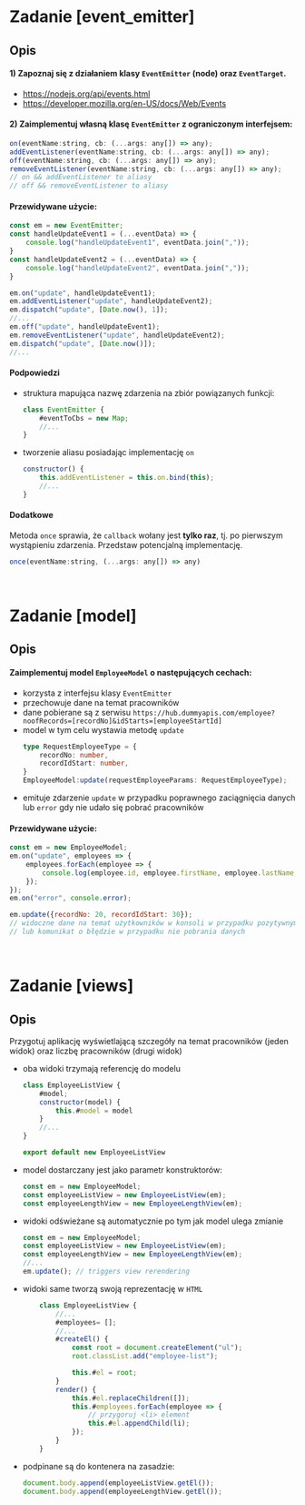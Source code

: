 # Zadanie [event_emitter]
## Opis

#### 1) Zapoznaj się z działaniem klasy `EventEmitter` (node) oraz `EventTarget`.

- https://nodejs.org/api/events.html
- https://developer.mozilla.org/en-US/docs/Web/Events

#### 2) Zaimplementuj własną klasę `EventEmitter` z ograniczonym interfejsem:
```javascript
on(eventName:string, cb: (...args: any[]) => any);
addEventListener(eventName:string, cb: (...args: any[]) => any);
off(eventName:string, cb: (...args: any[]) => any);
removeEventListener(eventName:string, cb: (...args: any[]) => any);
// on && addEventListener to aliasy
// off && removeEventListener to aliasy
```

#### Przewidywane użycie:
```javascript
const em = new EventEmitter;
const handleUpdateEvent1 = (...eventData) => {
    console.log("handleUpdateEvent1", eventData.join(","));
}
const handleUpdateEvent2 = (...eventData) => {
    console.log("handleUpdateEvent2", eventData.join(","));
}

em.on("update", handleUpdateEvent1);
em.addEventListener("update", handleUpdateEvent2);
em.dispatch("update", [Date.now(), 1]);
//...
em.off("update", handleUpdateEvent1);
em.removeEventListener("update", handleUpdateEvent2);
em.dispatch("update", [Date.now()]);
//...
```

#### Podpowiedzi
- struktura mapująca nazwę zdarzenia na zbiór powiązanych funkcji:
    ```javascript
    class EventEmitter {
        #eventToCbs = new Map;
        //...
    }
    ```
- tworzenie aliasu posiadając implementację `on`
    ```javascript
    constructor() {
        this.addEventListener = this.on.bind(this);
        //...
    }
    ```
#### Dodatkowe
Metoda `once` sprawia, że `callback` wołany jest **tylko raz**, tj. po pierwszym wystąpieniu zdarzenia. Przedstaw potencjalną implementację.
```javascript
once(eventName:string, (...args: any[]) => any)
```

<br>

# Zadanie [model]
## Opis

#### Zaimplementuj model `EmployeeModel` o następujących cechach:
- korzysta z interfejsu klasy `EventEmitter`
- przechowuje dane na temat pracowników
- dane pobierane są z serwisu `https://hub.dummyapis.com/employee?noofRecords=[recordNo]&idStarts=[employeeStartId]`
- model w tym celu wystawia metodę `update`
    ```typescript
    type RequestEmployeeType = {
        recordNo: number,
        recordIdStart: number,
    }
    EmployeeModel:update(requestEmployeeParams: RequestEmployeeType);
    ```
- emituje zdarzenie `update` w przypadku poprawnego zaciągnięcia danych lub `error` gdy nie udało się pobrać pracowników

#### Przewidywane użycie:
```javascript
const em = new EmployeeModel;
em.on("update", employees => {
    employees.forEach(employee => {
        console.log(employee.id, employee.firstName, employee.lastName, employee.email);
    });
});
em.on("error", console.error);

em.update({recordNo: 20, recordIdStart: 30});
// widoczne dane na temat użytkowników w konsoli w przypadku pozytywnym
// lub komunikat o błędzie w przypadku nie pobrania danych
```

<br>

# Zadanie [views]
## Opis
Przygotuj aplikację wyświetlającą szczegóły na temat pracowników (jeden widok) oraz liczbę pracowników (drugi widok)
- oba widoki trzymają referencję do modelu
    ```javascript
    class EmployeeListView {
        #model;
        constructor(model) {
            this.#model = model
        }
        //...
    }

    export default new EmployeeListView
    ```
- model dostarczany jest jako parametr konstruktorów:
    ```javascript
    const em = new EmployeeModel;
    const employeeListView = new EmployeeListView(em);
    const employeeLengthView = new EmployeeLengthView(em);
    ```
- widoki odświeżane są automatycznie po tym jak model ulega zmianie
    ```javascript
    const em = new EmployeeModel;
    const employeeListView = new EmployeeListView(em);
    const employeeLengthView = new EmployeeLengthView(em);
    //...
    em.update(); // triggers view rerendering
    ```
- widoki same tworzą swoją reprezentację w `HTML`
    ```javascript
        class EmployeeListView {
            //...
            #employees= [];
            //...
            #createEl() {
                const root = document.createElement("ul");
                root.classList.add("employee-list");

                this.#el = root;
            }
            render() {
                this.#el.replaceChildren([]);
                this.#employees.forEach(employee => {
                    // przygoruj <li> element
                    this.#el.appendChild(li);
                });
            }
        }
    ```

- podpinane są do kontenera na zasadzie:
    ```javascript
    document.body.append(employeeListView.getEl());
    document.body.append(employeeLengthView.getEl());
    ```